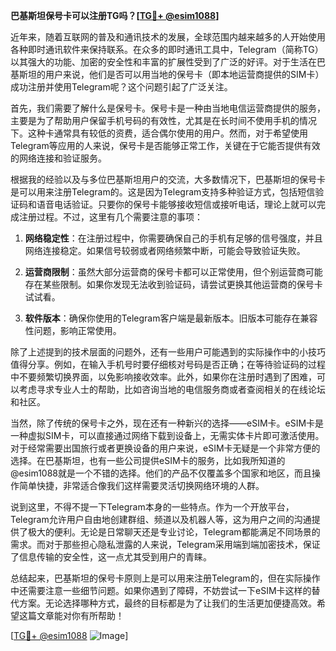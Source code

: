 **巴基斯坦保号卡可以注册TG吗？[[TG💪+ @esim1088](https://t.me/s/esim1088)]**

近年来，随着互联网的普及和通讯技术的发展，全球范围内越来越多的人开始使用各种即时通讯软件来保持联系。在众多的即时通讯工具中，Telegram（简称TG）以其强大的功能、加密的安全性和丰富的扩展性受到了广泛的好评。对于生活在巴基斯坦的用户来说，他们是否可以用当地的保号卡（即本地运营商提供的SIM卡）成功注册并使用Telegram呢？这个问题引起了广泛关注。

首先，我们需要了解什么是保号卡。保号卡是一种由当地电信运营商提供的服务，主要是为了帮助用户保留手机号码的有效性，尤其是在长时间不使用手机的情况下。这种卡通常具有较低的资费，适合偶尔使用的用户。然而，对于希望使用Telegram等应用的人来说，保号卡是否能够正常工作，关键在于它能否提供有效的网络连接和验证服务。

根据我的经验以及与多位巴基斯坦用户的交流，大多数情况下，巴基斯坦的保号卡是可以用来注册Telegram的。这是因为Telegram支持多种验证方式，包括短信验证码和语音电话验证。只要你的保号卡能够接收短信或接听电话，理论上就可以完成注册过程。不过，这里有几个需要注意的事项：

1. **网络稳定性**：在注册过程中，你需要确保自己的手机有足够的信号强度，并且网络连接稳定。如果信号较弱或者网络频繁中断，可能会导致验证失败。

2. **运营商限制**：虽然大部分运营商的保号卡都可以正常使用，但个别运营商可能存在某些限制。如果你发现无法收到验证码，请尝试更换其他运营商的保号卡试试看。

3. **软件版本**：确保你使用的Telegram客户端是最新版本。旧版本可能存在兼容性问题，影响正常使用。

除了上述提到的技术层面的问题外，还有一些用户可能遇到的实际操作中的小技巧值得分享。例如，在输入手机号时要仔细核对号码是否正确；在等待验证码的过程中不要频繁切换界面，以免影响接收效率。此外，如果你在注册时遇到了困难，可以考虑寻求专业人士的帮助，比如咨询当地的电信服务商或者查阅相关的在线论坛和社区。

当然，除了传统的保号卡之外，现在还有一种新兴的选择——eSIM卡。eSIM卡是一种虚拟SIM卡，可以直接通过网络下载到设备上，无需实体卡片即可激活使用。对于经常需要出国旅行或者更换设备的用户来说，eSIM卡无疑是一个非常方便的选择。在巴基斯坦，也有一些公司提供eSIM卡的服务，比如我所知道的@esim1088就是一个不错的选择。他们的产品不仅覆盖多个国家和地区，而且操作简单快捷，非常适合像我们这样需要灵活切换网络环境的人群。

说到这里，不得不提一下Telegram本身的一些特点。作为一个开放平台，Telegram允许用户自由地创建群组、频道以及机器人等，这为用户之间的沟通提供了极大的便利。无论是日常聊天还是专业讨论，Telegram都能满足不同场景的需求。而对于那些担心隐私泄露的人来说，Telegram采用端到端加密技术，保证了信息传输的安全性，这一点尤其受到用户的青睐。

总结起来，巴基斯坦的保号卡原则上是可以用来注册Telegram的，但在实际操作中还需要注意一些细节问题。如果你遇到了障碍，不妨尝试一下eSIM卡这样的替代方案。无论选择哪种方式，最终的目标都是为了让我们的生活更加便捷高效。希望这篇文章能对你有所帮助！

[[TG💪+ @esim1088](https://t.me/s/esim1088) ![Image](https://i.postimg.cc/4NQfJmqS/Snipaste-2025-05-13-00-14-12.png)]